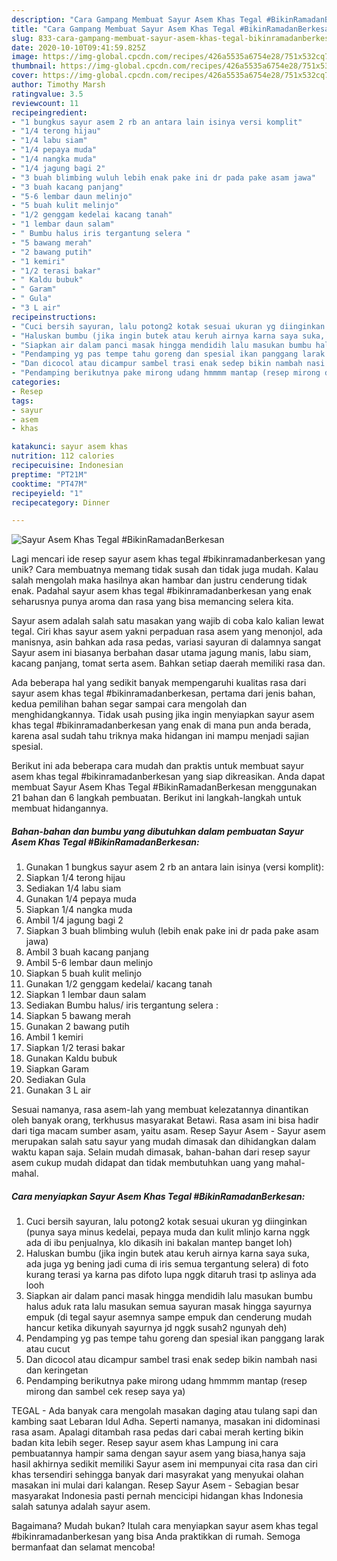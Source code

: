 ```yaml
---
description: "Cara Gampang Membuat Sayur Asem Khas Tegal #BikinRamadanBerkesan yang Menggugah Selera"
title: "Cara Gampang Membuat Sayur Asem Khas Tegal #BikinRamadanBerkesan yang Menggugah Selera"
slug: 833-cara-gampang-membuat-sayur-asem-khas-tegal-bikinramadanberkesan-yang-menggugah-selera
date: 2020-10-10T09:41:59.825Z
image: https://img-global.cpcdn.com/recipes/426a5535a6754e28/751x532cq70/sayur-asem-khas-tegal-bikinramadanberkesan-foto-resep-utama.jpg
thumbnail: https://img-global.cpcdn.com/recipes/426a5535a6754e28/751x532cq70/sayur-asem-khas-tegal-bikinramadanberkesan-foto-resep-utama.jpg
cover: https://img-global.cpcdn.com/recipes/426a5535a6754e28/751x532cq70/sayur-asem-khas-tegal-bikinramadanberkesan-foto-resep-utama.jpg
author: Timothy Marsh
ratingvalue: 3.5
reviewcount: 11
recipeingredient:
- "1 bungkus sayur asem 2 rb an antara lain isinya versi komplit"
- "1/4 terong hijau"
- "1/4 labu siam"
- "1/4 pepaya muda"
- "1/4 nangka muda"
- "1/4 jagung bagi 2"
- "3 buah blimbing wuluh lebih enak pake ini dr pada pake asam jawa"
- "3 buah kacang panjang"
- "5-6 lembar daun melinjo"
- "5 buah kulit melinjo"
- "1/2 genggam kedelai kacang tanah"
- "1 lembar daun salam"
- " Bumbu halus iris tergantung selera "
- "5 bawang merah"
- "2 bawang putih"
- "1 kemiri"
- "1/2 terasi bakar"
- " Kaldu bubuk"
- " Garam"
- " Gula"
- "3 L air"
recipeinstructions:
- "Cuci bersih sayuran, lalu potong2 kotak sesuai ukuran yg diinginkan (punya saya minus kedelai, pepaya muda dan kulit mlinjo karna nggk ada di ibu penjualnya, klo dikasih ini bakalan mantep banget loh)"
- "Haluskan bumbu (jika ingin butek atau keruh airnya karna saya suka, ada juga yg bening jadi cuma di iris semua tergantung selera) di foto kurang terasi ya karna pas difoto lupa nggk ditaruh trasi tp aslinya ada looh"
- "Siapkan air dalam panci masak hingga mendidih lalu masukan bumbu halus aduk rata lalu masukan semua sayuran masak hingga sayurnya empuk (di tegal sayur asemnya sampe empuk dan cenderung mudah hancur ketika dikunyah sayurnya jd nggk susah2 ngunyah deh)"
- "Pendamping yg pas tempe tahu goreng dan spesial ikan panggang larak atau cucut"
- "Dan dicocol atau dicampur sambel trasi enak sedep bikin nambah nasi dan keringetan"
- "Pendamping berikutnya pake mirong udang hmmmm mantap (resep mirong dan sambel cek resep saya ya)"
categories:
- Resep
tags:
- sayur
- asem
- khas

katakunci: sayur asem khas 
nutrition: 112 calories
recipecuisine: Indonesian
preptime: "PT21M"
cooktime: "PT47M"
recipeyield: "1"
recipecategory: Dinner

---
```



![Sayur Asem Khas Tegal #BikinRamadanBerkesan](https://img-global.cpcdn.com/recipes/426a5535a6754e28/751x532cq70/sayur-asem-khas-tegal-bikinramadanberkesan-foto-resep-utama.jpg)

Lagi mencari ide resep sayur asem khas tegal #bikinramadanberkesan yang unik? Cara membuatnya memang tidak susah dan tidak juga mudah. Kalau salah mengolah maka hasilnya akan hambar dan justru cenderung tidak enak. Padahal sayur asem khas tegal #bikinramadanberkesan yang enak seharusnya punya aroma dan rasa yang bisa memancing selera kita.

Sayur asem adalah salah satu masakan yang wajib di coba kalo kalian lewat tegal. Ciri khas sayur asem yakni perpaduan rasa asem yang menonjol, ada manisnya, asin bahkan ada rasa pedas, variasi sayuran di dalamnya sangat Sayur asem ini biasanya berbahan dasar utama jagung manis, labu siam, kacang panjang, tomat serta asem. Bahkan setiap daerah memiliki rasa dan.

Ada beberapa hal yang sedikit banyak mempengaruhi kualitas rasa dari sayur asem khas tegal #bikinramadanberkesan, pertama dari jenis bahan, kedua pemilihan bahan segar sampai cara mengolah dan menghidangkannya. Tidak usah pusing jika ingin menyiapkan sayur asem khas tegal #bikinramadanberkesan yang enak di mana pun anda berada, karena asal sudah tahu triknya maka hidangan ini mampu menjadi sajian spesial.


Berikut ini ada beberapa cara mudah dan praktis untuk membuat sayur asem khas tegal #bikinramadanberkesan yang siap dikreasikan. Anda dapat membuat Sayur Asem Khas Tegal #BikinRamadanBerkesan menggunakan 21 bahan dan 6 langkah pembuatan. Berikut ini langkah-langkah untuk membuat hidangannya.

<!--inarticleads1-->

##### Bahan-bahan dan bumbu yang dibutuhkan dalam pembuatan Sayur Asem Khas Tegal #BikinRamadanBerkesan:

1. Gunakan 1 bungkus sayur asem 2 rb an antara lain isinya (versi komplit):
1. Siapkan 1/4 terong hijau
1. Sediakan 1/4 labu siam
1. Gunakan 1/4 pepaya muda
1. Siapkan 1/4 nangka muda
1. Ambil 1/4 jagung bagi 2
1. Siapkan 3 buah blimbing wuluh (lebih enak pake ini dr pada pake asam jawa)
1. Ambil 3 buah kacang panjang
1. Ambil 5-6 lembar daun melinjo
1. Siapkan 5 buah kulit melinjo
1. Gunakan 1/2 genggam kedelai/ kacang tanah
1. Siapkan 1 lembar daun salam
1. Sediakan  Bumbu halus/ iris tergantung selera :
1. Siapkan 5 bawang merah
1. Gunakan 2 bawang putih
1. Ambil 1 kemiri
1. Siapkan 1/2 terasi bakar
1. Gunakan  Kaldu bubuk
1. Siapkan  Garam
1. Sediakan  Gula
1. Gunakan 3 L air


Sesuai namanya, rasa asem-lah yang membuat kelezatannya dinantikan oleh banyak orang, terkhusus masyarakat Betawi. Rasa asam ini bisa hadir dari tiga macam sumber asam, yaitu asam. Resep Sayur Asem - Sayur asem merupakan salah satu sayur yang mudah dimasak dan dihidangkan dalam waktu kapan saja. Selain mudah dimasak, bahan-bahan dari resep sayur asem cukup mudah didapat dan tidak membutuhkan uang yang mahal-mahal. 

<!--inarticleads2-->

##### Cara menyiapkan Sayur Asem Khas Tegal #BikinRamadanBerkesan:

1. Cuci bersih sayuran, lalu potong2 kotak sesuai ukuran yg diinginkan (punya saya minus kedelai, pepaya muda dan kulit mlinjo karna nggk ada di ibu penjualnya, klo dikasih ini bakalan mantep banget loh)
1. Haluskan bumbu (jika ingin butek atau keruh airnya karna saya suka, ada juga yg bening jadi cuma di iris semua tergantung selera) di foto kurang terasi ya karna pas difoto lupa nggk ditaruh trasi tp aslinya ada looh
1. Siapkan air dalam panci masak hingga mendidih lalu masukan bumbu halus aduk rata lalu masukan semua sayuran masak hingga sayurnya empuk (di tegal sayur asemnya sampe empuk dan cenderung mudah hancur ketika dikunyah sayurnya jd nggk susah2 ngunyah deh)
1. Pendamping yg pas tempe tahu goreng dan spesial ikan panggang larak atau cucut
1. Dan dicocol atau dicampur sambel trasi enak sedep bikin nambah nasi dan keringetan
1. Pendamping berikutnya pake mirong udang hmmmm mantap (resep mirong dan sambel cek resep saya ya)


TEGAL - Ada banyak cara mengolah masakan daging atau tulang sapi dan kambing saat Lebaran Idul Adha. Seperti namanya, masakan ini didominasi rasa asam. Apalagi ditambah rasa pedas dari cabai merah kerting bikin badan kita lebih seger. Resep sayur asem khas Lampung ini cara pembuatannya hampir sama dengan sayur asem yang biasa,hanya saja hasil akhirnya sedikit memiliki Sayur asem ini mempunyai cita rasa dan ciri khas tersendiri sehingga banyak dari masyrakat yang menyukai olahan masakan ini mulai dari kalangan. Resep Sayur Asem - Sebagian besar masyarakat Indonesia pasti pernah mencicipi hidangan khas Indonesia salah satunya adalah sayur asem. 

Bagaimana? Mudah bukan? Itulah cara menyiapkan sayur asem khas tegal #bikinramadanberkesan yang bisa Anda praktikkan di rumah. Semoga bermanfaat dan selamat mencoba!
